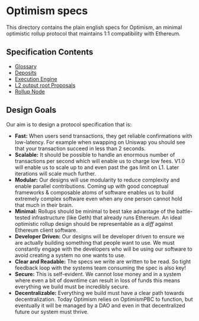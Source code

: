 <!-- DOCTOC SKIP -->
# Optimism specs

This directory contains the plain english specs for Optimism, an minimal optimistic rollup protocol
that maintains 1:1 compatibility with Ethereum.

## Specification Contents

- [Glossary](glossary.md)
- [Deposits](deposits.md)
- [Execution Engine](exec-engine.md)
- [L2 output root Proposals](proposals.md)
- [Rollup Node](rollup-node.md)

## Design Goals

Our aim is to design a protocol specification that is:

- **Fast:** When users send transactions, they get reliable confirmations with low-latency.
  For example when swapping on Uniswap you should see that your transaction succeed in less than 2
  seconds.
- **Scalable:** It should be possible to handle an enormous number of transactions per second which
  will enable us to charge low fees. V1.0 will enable us to scale up to and even past the gas limit
  on L1. Later iterations will scale much further.
- **Modular:** Our designs will use modularity to reduce complexity and enable parallel
  contributions. Coming up with good conceptual frameworks & composable atoms of software enables us
  to build extremely complex software even when any one person cannot hold that much in their brain.
- **Minimal:** Rollups should be minimal to best take advantage of the battle-tested infrastructure
  (like Geth) that already runs Ethereum. An ideal optimistic rollup design should be representable
  as a *diff* against Ethereum client software.
- **Developer Driven:** Our designs will be developer driven to ensure we are actually building
  something that people want to use. We must constantly engage with the developers who will be using
  our software to avoid creating a system no one wants to use.
- **Clear and Readable:** The specs we write are written to be read. So tight feedback loop with the
  systems team consuming the spec is also key!
- **Secure:** This is self-evident. We cannot lose money and in a system where even a bit of
  downtime can result in loss of funds this means everything we build must be incredibly secure.
- **Decentralizable:** Everything we build must have a clear path towards decentralization. Today
  Optimism relies on OptimismPBC to function, but eventually it will be managed by a DAO and even in
  that decentralized future our system must thrive.
